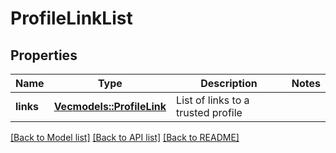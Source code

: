 # ProfileLinkList

## Properties

Name | Type | Description | Notes
------------ | ------------- | ------------- | -------------
**links** | [**Vec<models::ProfileLink>**](ProfileLink.md) | List of links to a trusted profile | 

[[Back to Model list]](../README.md#documentation-for-models) [[Back to API list]](../README.md#documentation-for-api-endpoints) [[Back to README]](../README.md)


